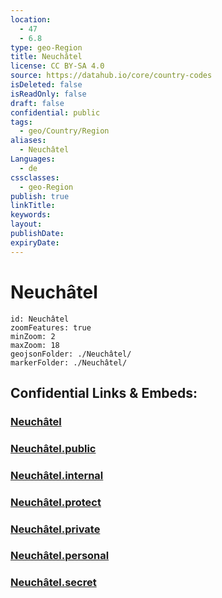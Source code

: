 ```yaml
---
location:
  - 47
  - 6.8
type: geo-Region
title: Neuchâtel
license: CC BY-SA 4.0
source: https://datahub.io/core/country-codes
isDeleted: false
isReadOnly: false
draft: false
confidential: public
tags:
  - geo/Country/Region
aliases:
  - Neuchâtel
Languages:
  - de
cssclasses:
  - geo-Region
publish: true
linkTitle:
keywords:
layout:
publishDate:
expiryDate:
---
```


# Neuchâtel

```leaflet
id: Neuchâtel
zoomFeatures: true 
minZoom: 2 
maxZoom: 18
geojsonFolder: ./Neuchâtel/
markerFolder: ./Neuchâtel/
```


## Confidential Links & Embeds: 

### [Neuchâtel](/_Standards/Earth/Continent/Europe/Europe~Central/Switzerland/Switzerland~Cantons/Neuchâtel.md) 

### [Neuchâtel.public](/_public/Earth/Continent/Europe/Europe~Central/Switzerland/Switzerland~Cantons/Neuchâtel.public.md) 

### [Neuchâtel.internal](/_internal/Earth/Continent/Europe/Europe~Central/Switzerland/Switzerland~Cantons/Neuchâtel.internal.md) 

### [Neuchâtel.protect](/_protect/Earth/Continent/Europe/Europe~Central/Switzerland/Switzerland~Cantons/Neuchâtel.protect.md) 

### [Neuchâtel.private](/_private/Earth/Continent/Europe/Europe~Central/Switzerland/Switzerland~Cantons/Neuchâtel.private.md) 

### [Neuchâtel.personal](/_personal/Earth/Continent/Europe/Europe~Central/Switzerland/Switzerland~Cantons/Neuchâtel.personal.md) 

### [Neuchâtel.secret](/_secret/Earth/Continent/Europe/Europe~Central/Switzerland/Switzerland~Cantons/Neuchâtel.secret.md)

